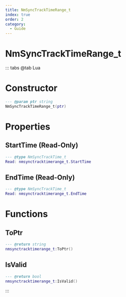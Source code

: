 ```yaml
---
title: NmSyncTrackTimeRange_t
index: true
order: 2
category:
  - Guide
---
```


# NmSyncTrackTimeRange_t

::: tabs
@tab Lua
# Constructor
```lua
--- @param ptr string
NmSyncTrackTimeRange_t(ptr)
```
# Properties
## StartTime (Read-Only)
```lua
--- @type NmSyncTrackTime_t
Read: nmsynctracktimerange_t.StartTime
```
## EndTime (Read-Only)
```lua
--- @type NmSyncTrackTime_t
Read: nmsynctracktimerange_t.EndTime
```
# Functions
## ToPtr
```lua
--- @return string
nmsynctracktimerange_t:ToPtr()
```
## IsValid
```lua
--- @return bool
nmsynctracktimerange_t:IsValid()
```

:::
